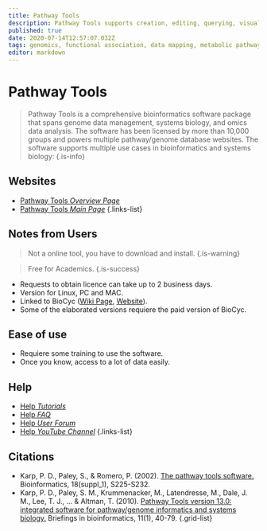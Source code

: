 ```yaml
---
title: Pathway Tools
description: Pathway Tools supports creation, editing, querying, visualization, and analysis of PGDBs. The software also allows users to publish a PGDB on the Web for access by the scientific community.
published: true
date: 2020-07-14T12:57:07.032Z
tags: genomics, functional association, data mapping, metabolic pathways, 2020, 2002
editor: markdown
---
```


# Pathway Tools

> Pathway Tools is a comprehensive bioinformatics software package that spans genome data management, systems biology, and omics data analysis. The software has been licensed by more than 10,000 groups and powers multiple pathway/genome database websites. The software supports multiple use cases in bioinformatics and systems biology: 
{.is-info}

 

## Websites

- [Pathway Tools *Overview Page*](http://bioinformatics.ai.sri.com/ptools/ptools-overview.html)
- [Pathway Tools *Main Page*](http://bioinformatics.ai.sri.com/ptools/)
{.links-list}

## Notes from Users
> Not a online tool, you have to download and install. 
{.is-warning}

> Free for Academics.
{.is-success}

- Requests to obtain licence can take up to 2 business days.
- Version for Linux, PC and MAC.
- Linked to BioCyc ([Wiki Page](https://vdclab-wiki.herokuapp.com/databases/data-integration/BioCyc), [Website](https://biocyc.org/)).
- Some of the elaborated versions requiere the paid version of BioCyc.


## Ease of use
- Requiere some training to use the software.
- Once you know, access to a lot of data easily.

## Help
- [Help *Tutorials*](http://bioinformatics.ai.sri.com/ptools/tutorial/)
- [Help *FAQ*](http://bioinformatics.ai.sri.com/ptools/faq.html)
- [Help *User Forum*](https://ask.pathwaytools.com/questions/)
- [Help *YouTube Channel*](https://www.youtube.com/channel/UCl1ZLWJKdbdJFjoU1MOr40A)
{.links-list}

## Citations

- Karp, P. D., Paley, S., & Romero, P. (2002). [The pathway tools software.](https://academic.oup.com/bioinformatics/article/18/suppl_1/S225/232136) Bioinformatics, 18(suppl_1), S225-S232.
-	Karp, P. D., Paley, S. M., Krummenacker, M., Latendresse, M., Dale, J. M., Lee, T. J., ... & Altman, T. (2010). [Pathway Tools version 13.0: integrated software for pathway/genome informatics and systems biology.](https://academic.oup.com/bib/article/11/1/40/193600) Briefings in bioinformatics, 11(1), 40-79.
{.grid-list}